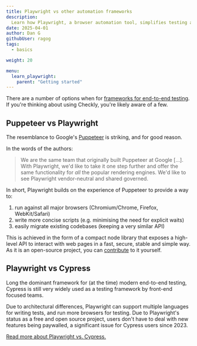 ```yaml
---
title: Playwright vs other automation frameworks
description: 
  Learn how Playwright, a browser automation tool, simplifies testing across Chrome, Firefox, and WebKit. Start building more reliable web applications today.
date: 2025-04-01
author: Dan G
githubUser: ragog
tags:
  - basics

weight: 20

menu:
  learn_playwright:
    parent: "Getting started"
---
```

There are a number of options when for [frameworks for end-to-end testing](https://www.checklyhq.com/blog/cypress-vs-selenium-vs-playwright-vs-puppeteer-speed-comparison/). If you're thinking about using Checkly, you're likely aware of a few.

## Puppeteer vs Playwright

The resemblance to Google's [Puppeteer](https://developer.chrome.com/docs/puppeteer) is striking, and for good reason.

In the words of the authors:

> We are the same team that originally built Puppeteer at Google [...]. With Playwright, we'd like to take it one step further and offer the same functionality for *all* the popular rendering engines. We'd like to see Playwright vendor-neutral and shared governed.

In short, Playwright builds on the experience of Puppeteer to provide a way to:
1. run against all major browsers (Chromium/Chrome, Firefox, WebKit/Safari)
2. write more concise scripts (e.g. minimising the need for explicit waits)
3. easily migrate existing codebases (keeping a very similar API)

This is achieved in the form of a compact node library that exposes a high-level API to interact with web pages in a fast, secure, stable and simple way. As it is an open-source project, you can [contribute](https://github.com/microsoft/playwright/blob/master/CONTRIBUTING.md) to it yourself.

## Playwright vs Cypress
Long the dominant framework for (at the time) modern end-to-end testing, Cypress is still very widely used as a testing framework by front-end focused teams. 

Due to architectural differences, Playwright can support multiple languages for writing tests, and run more browsers for testing. Due to Playwright's status as a free and open source project, users don't have to deal with new features being paywalled, a significant issue for Cypress users since 2023.

[Read more about Playwright vs. Cypress.](/learn/playwright/playwright-vs-cypress/)
